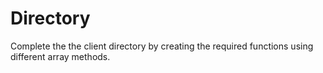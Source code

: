 <!-- Author: Tyler Wharmby -->
<!-- Course: Web Applications -->
<!-- Project: DIRECTORY -->
<!-- Date: 02/22/2025 -->

# Directory
Complete the the client directory by creating the required functions using different array methods. 